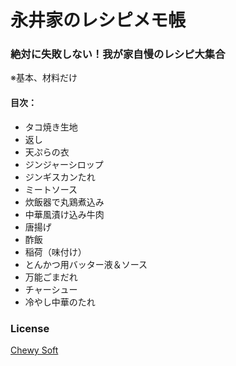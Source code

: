 # 永井家のレシピメモ帳
### 絶対に失敗しない！我が家自慢のレシピ大集合

※基本、材料だけ

#### 目次：
* タコ焼き生地
* 返し
* 天ぷらの衣
* ジンジャーシロップ
* ジンギスカンたれ
* ミートソース
* 炊飯器で丸鶏煮込み
* 中華風漬け込み牛肉
* 唐揚げ
* 酢飯
* 稲荷（味付け）
* とんかつ用バッター液＆ソース
* 万能ごまだれ
* チャーシュー
* 冷やし中華のたれ

### License
[Chewy Soft](http://www.chewy-soft.cn/)